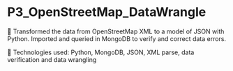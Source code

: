 # P3_OpenStreetMap_DataWrangle
	Transformed the data from OpenStreetMap XML to a model of JSON with Python. Imported and queried in MongoDB to verify and correct data errors.

	Technologies used: Python, MongoDB, JSON, XML parse, data verification and data wrangling
